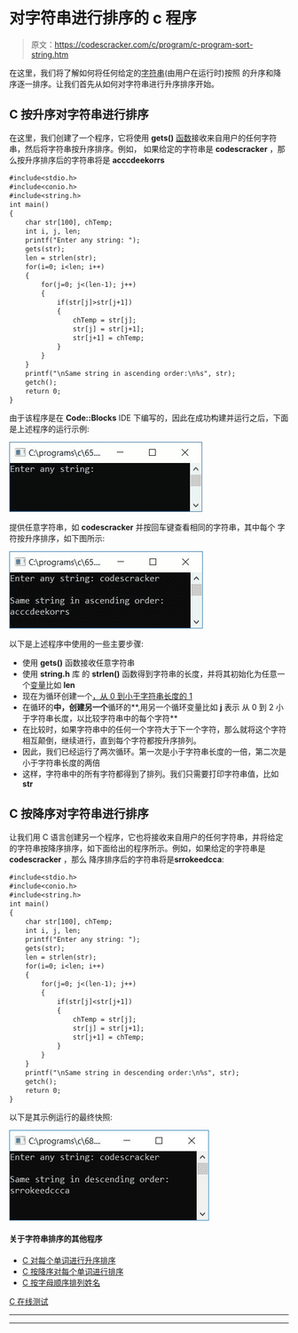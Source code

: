 # 对字符串进行排序的 c 程序

> 原文：<https://codescracker.com/c/program/c-program-sort-string.htm>

在这里，我们将了解如何将任何给定的[字符串](/c/c-strings.htm)(由用户在运行时)按照 的升序和降序逐一排序。让我们首先从如何对字符串进行升序排序开始。

## C 按升序对字符串进行排序

在这里，我们创建了一个程序，它将使用 **gets()** [函数](/c/c-functions.htm)接收来自用户的任何字符串，然后将字符串按升序排序。例如， 如果给定的字符串是 **codescracker** ，那么按升序排序后的字符串将是 **acccdeekorrs**

```
#include<stdio.h>
#include<conio.h>
#include<string.h>
int main()
{
    char str[100], chTemp;
    int i, j, len;
    printf("Enter any string: ");
    gets(str);
    len = strlen(str);
    for(i=0; i<len; i++)
    {
        for(j=0; j<(len-1); j++)
        {
            if(str[j]>str[j+1])
            {
                chTemp = str[j];
                str[j] = str[j+1];
                str[j+1] = chTemp;
            }
        }
    }
    printf("\nSame string in ascending order:\n%s", str);
    getch();
    return 0;
}
```

由于该程序是在 **Code::Blocks** IDE 下编写的，因此在成功构建并运行之后，下面是上述程序的运行示例:

![c sort string ascending order](img/acf0558bb725f211ee74ef414d65999d.png)

提供任意字符串，如 **codescracker** 并按回车键查看相同的字符串，其中每个 字符按升序排序，如下图所示:

![c program sort string in ascending order](img/5fd88b372e756ac39f5f3e5d25633584.png)

以下是上述程序中使用的一些主要步骤:

*   使用 **gets()** 函数接收任意字符串
*   使用 **string.h** 库 的 **strlen()** 函数得到字符串的长度，并将其初始化为任意一个[变量](/c/c-variables.htm)比如 **len**
*   现在为循环创建一个[，从 0 到小于字符串长度的 1](/c/c-for-loop.htm)
*   在循环的**中，创建另一个**循环的**,用另一个循环变量比如 **j** 表示 从 0 到 2 小于字符串长度，以比较字符串中的每个字符**
*   在比较时，如果字符串中的任何一个字符大于下一个字符，那么就将这个字符相互颠倒，继续进行，直到每个字符都按升序排列。
*   因此，我们已经运行了两次循环。第一次是小于字符串长度的一倍，第二次是小于字符串长度的两倍
*   这样，字符串中的所有字符都得到了排列。我们只需要打印字符串值，比如 **str**

## C 按降序对字符串进行排序

让我们用 C 语言创建另一个程序，它也将接收来自用户的任何字符串，并将给定的字符串按降序排序，如下面给出的程序所示。例如，如果给定的字符串是 **codescracker** ，那么 降序排序后的字符串将是**srrokeedcca**:

```
#include<stdio.h>
#include<conio.h>
#include<string.h>
int main()
{
    char str[100], chTemp;
    int i, j, len;
    printf("Enter any string: ");
    gets(str);
    len = strlen(str);
    for(i=0; i<len; i++)
    {
        for(j=0; j<(len-1); j++)
        {
            if(str[j]<str[j+1])
            {
                chTemp = str[j];
                str[j] = str[j+1];
                str[j+1] = chTemp;
            }
        }
    }
    printf("\nSame string in descending order:\n%s", str);
    getch();
    return 0;
}
```

以下是其示例运行的最终快照:

![sort string in descending order c](img/e6321b25a1898afcce48e22328a29f5b.png)

#### 关于字符串排序的其他程序

*   [C 对每个单词进行升序排序](/c/program/c-program-sort-each-word-ascending.htm)
*   [C 按降序对每个单词进行排序](/c/program/c-program-sort-each-word-descending.htm)
*   [C 按字母顺序排列姓名](/c/program/c-program-sort-strings-alphabetical-order.htm)

[C 在线测试](/exam/showtest.php?subid=2)

* * *

* * *